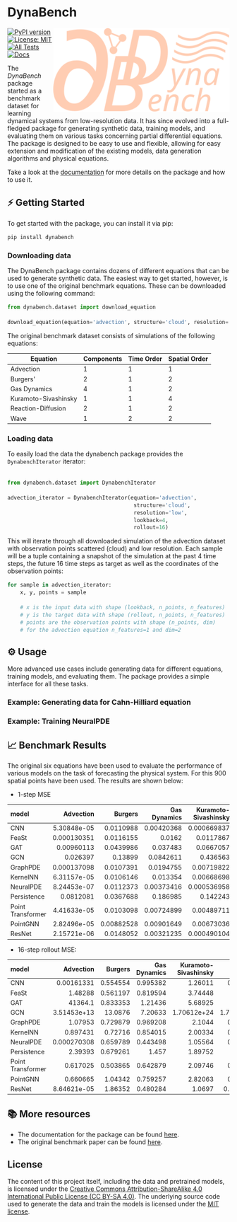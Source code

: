 # DynaBench

<img src="docs/source/_images/dynabench.svg" width="400em" align="right" />

[![PyPI version](https://badge.fury.io/py/dynabench.svg)](https://badge.fury.io/py/dynabench)
[![License: MIT](https://img.shields.io/badge/License-MIT-green.svg)](https://opensource.org/licenses/MIT)
[![All Tests](https://github.com/badulion/dynabench/actions/workflows/test_all.yml/badge.svg)](https://github.com/badulion/dynabench/actions/workflows/test_all.yml)
[![Docs](https://github.com/badulion/dynabench/actions/workflows/build_docs.yml/badge.svg)](https://dynabench.github.io)

The *DynaBench* package started as a benchmark dataset for learning dynamical systems from low-resolution data. It has since evolved into a full-fledged package for generating synthetic data, training models, and evaluating them on various tasks concerning partial differential equations. The package is designed to be easy to use and flexible, allowing for easy extension and modification of the existing models, data generation algorithms and physical equations.

Take a look at the [documentation](https://dynabench.github.io) for more details on the package and how to use it.

## ⚡️ Getting Started

To get started with the package, you can install it via pip:

```bash
pip install dynabench
```


### Downloading data
The DynaBench package contains dozens of different equations that can be used to generate synthetic data. The easiest way to get started, however, is to use one of the original benchmark equations. These can be downloaded using the following command:

```python
from dynabench.dataset import download_equation

download_equation(equation='advection', structure='cloud', resolution='low')
```

The original benchmark dataset consists of simulations of the following equations: 

| Equation             | Components | Time Order | Spatial Order |
|----------------------|------------|------------|---------------|
| Advection            | 1          | 1          | 1             |
| Burgers'             | 2          | 1          | 2             |
| Gas Dynamics         | 4          | 1          | 2             |
| Kuramoto-Sivashinsky | 1          | 1          | 4             |
| Reaction-Diffusion   | 2          | 1          | 2             |
| Wave                 | 1          | 2          | 2             |

### Loading data

To easily load the data the dynabench package provides the `DynabenchIterator` iterator:

```python

from dynabench.dataset import DynabenchIterator

advection_iterator = DynabenchIterator(equation='advection', 
                                        structure='cloud', 
                                        resolution='low',
                                        lookback=4,
                                        rollout=16)
```

This will iterate through all downloaded simulation of the advection dataset with observation points scattered (cloud) and low resolution. 
Each sample will be a tuple containing a snapshot of the simulation at the past 4 time steps, the future 16 time steps as target as well as the coordinates of the observation points:

```python	
for sample in advection_iterator:
    x, y, points = sample

    # x is the input data with shape (lookback, n_points, n_features)
    # y is the target data with shape (rollout, n_points, n_features)
    # points are the observation points with shape (n_points, dim)
    # for the advection equation n_features=1 and dim=2
```


## ⚙️ Usage
More advanced use cases include generating data for different equations, training models, and evaluating them. The package provides a simple interface for all these tasks. 

### Example: Generating data for Cahn-Hilliard equation


### Example: Training NeuralPDE


## 📈 Benchmark Results
The original six equations have been used to evaluate the performance of various models on the task of forecasting the physical system. For this 900 spatial points have been used. The results are shown below:

- 1-step MSE

| model             |   Advection |    Burgers |   Gas Dynamics |   Kuramoto-Sivashinsky |   Reaction-Diffusion |       Wave |
|:------------------|------------:|-----------:|---------------:|-----------------------:|---------------------:|-----------:|
| CNN               | 5.30848e-05 | 0.0110988  |     0.00420368 |            0.000669837 |          0.00036918  | 0.00143387 |
| FeaSt             | 0.000130351 | 0.0116155  |     0.0162     |            0.0117867   |          0.000488848 | 0.00523298 |
| GAT               | 0.00960113  | 0.0439986  |     0.037483   |            0.0667057   |          0.00915208  | 0.0151498  |
| GCN               | 0.026397    | 0.13899    |     0.0842611  |            0.436563    |          0.164678    | 0.0382004  |
| GraphPDE          | 0.000137098 | 0.0107391  |     0.0194755  |            0.00719822  |          0.000142114 | 0.00207144 |
| KernelNN          | 6.31157e-05 | 0.0106146  |     0.013354   |            0.00668698  |          0.000187019 | 0.00542925 |
| NeuralPDE         | 8.24453e-07 | 0.0112373  |     0.00373416 |            0.000536958 |          0.000303176 | 0.00169871 |
| Persistence       | 0.0812081   | 0.0367688  |     0.186985   |            0.142243    |          0.147124    | 0.113805   |
| Point Transformer | 4.41633e-05 | 0.0103098  |     0.00724899 |            0.00489711  |          0.000141248 | 0.00238447 |
| PointGNN          | 2.82496e-05 | 0.00882528 |     0.00901649 |            0.00673036  |          0.000136059 | 0.00138772 |
| ResNet            | 2.15721e-06 | 0.0148052  |     0.00321235 |            0.000490104 |          0.000156752 | 0.00145884 |

- 16-step rollout MSE:

| model             |       Advection |   Burgers |   Gas Dynamics |   Kuramoto-Sivashinsky |   Reaction-Diffusion |     Wave |
|:------------------|----------------:|----------:|---------------:|-----------------------:|---------------------:|---------:|
| CNN               |     0.00161331  |  0.554554 |       0.995382 |            1.26011     |          0.0183483   | 0.561433 |
| FeaSt             |     1.48288     |  0.561197 |       0.819594 |            3.74448     |          0.130149    | 1.61066  |
| GAT               | 41364.1         |  0.833353 |       1.21436  |            5.68925     |          3.85506     | 2.38418  |
| GCN               |     3.51453e+13 | 13.0876   |       7.20633  |            1.70612e+24 |          1.75955e+07 | 7.89253  |
| GraphPDE          |     1.07953     |  0.729879 |       0.969208 |            2.1044      |          0.0800235   | 1.02586  |
| KernelNN          |     0.897431    |  0.72716  |       0.854015 |            2.00334     |          0.0635278   | 1.57885  |
| NeuralPDE         |     0.000270308 |  0.659789 |       0.443498 |            1.05564     |          0.0224155   | 0.247704 |
| Persistence       |     2.39393     |  0.679261 |       1.457    |            1.89752     |          0.275678    | 2.61281  |
| Point Transformer |     0.617025    |  0.503865 |       0.642879 |            2.09746     |          0.0564399   | 1.27343  |
| PointGNN          |     0.660665    |  1.04342  |       0.759257 |            2.82063     |          0.0582293   | 1.30743  |
| ResNet            |     8.64621e-05 |  1.86352  |       0.480284 |            1.0697      |          0.00704612  | 0.299457 |

## 📚 More resources
- The documentation for the package can be found [here](https://dynabench.github.io).
- The original benchmark paper can be found [here](https://arxiv.org/abs/2306.05805).

## License

The content of this project itself, including the data and pretrained models, is licensed under the [Creative Commons Attribution-ShareAlike 4.0 International Public License (CC BY-SA 4.0)](https://creativecommons.org/licenses/by-sa/4.0/). The underlying source code used to generate the data and train the models is licensed under the [MIT license](LICENSE).